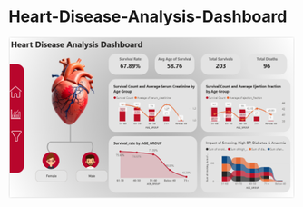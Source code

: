 # Heart-Disease-Analysis-Dashboard


![alt text](https://github.com/AtriPal/Heart-Disease-Analysis-Dashboard/blob/main/Screenshot%202025-07-13%20134555.png)
